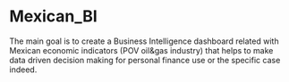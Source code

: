 # Mexican_BI
The main goal is to create a Business Intelligence dashboard related with Mexican economic indicators (POV oil&amp;gas industry) that helps to make data driven decision making for personal finance use or the specific case indeed.
